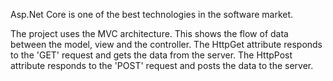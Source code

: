 Asp.Net Core is one of the best technologies in the software market.

The project uses the MVC architecture. This shows the flow of data between the model, view and the controller.
The HttpGet attribute responds to the 'GET' request and gets the data from the server.
The HttpPost attribute responds to the 'POST' request and posts the data to the server.


